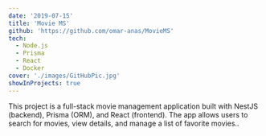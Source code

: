 ```yaml
---
date: '2019-07-15'
title: 'Movie MS'
github: 'https://github.com/omar-anas/MovieMS'
tech:
  - Node.js
  - Prisma
  - React
  - Docker
cover: './images/GitHubPic.jpg'
showInProjects: true
---
```


This project is a full-stack movie management application built with NestJS (backend), Prisma (ORM), and React (frontend). The app allows users to search for movies, view details, and manage a list of favorite movies..
